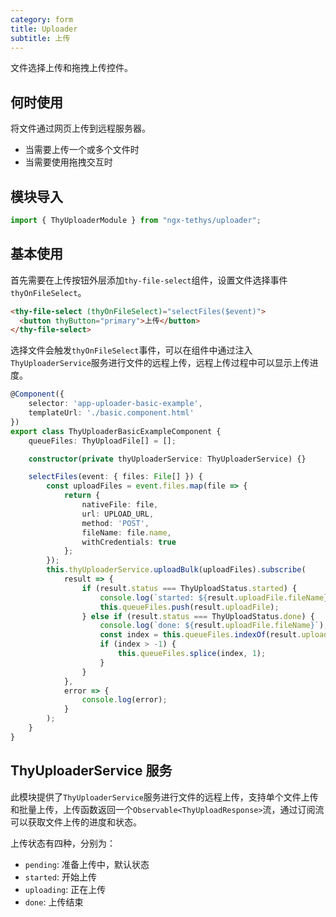 ```yaml
---
category: form
title: Uploader
subtitle: 上传
---
```


<alert>文件选择上传和拖拽上传控件。</alert>

## 何时使用
将文件通过网页上传到远程服务器。
- 当需要上传一个或多个文件时
- 当需要使用拖拽交互时

## 模块导入
```ts
import { ThyUploaderModule } from "ngx-tethys/uploader";
```

## 基本使用
首先需要在上传按钮外层添加`thy-file-select`组件，设置文件选择事件`thyOnFileSelect`。
```html
<thy-file-select (thyOnFileSelect)="selectFiles($event)">
  <button thyButton="primary">上传</button>
</thy-file-select>
```
选择文件会触发`thyOnFileSelect`事件，可以在组件中通过注入`ThyUploaderService`服务进行文件的远程上传，远程上传过程中可以显示上传进度。

```ts
@Component({
    selector: 'app-uploader-basic-example',
    templateUrl: './basic.component.html'
})
export class ThyUploaderBasicExampleComponent {
    queueFiles: ThyUploadFile[] = [];

    constructor(private thyUploaderService: ThyUploaderService) {}

    selectFiles(event: { files: File[] }) {
        const uploadFiles = event.files.map(file => {
            return {
                nativeFile: file,
                url: UPLOAD_URL,
                method: 'POST',
                fileName: file.name,
                withCredentials: true
            };
        });
        this.thyUploaderService.uploadBulk(uploadFiles).subscribe(
            result => {
                if (result.status === ThyUploadStatus.started) {
                    console.log(`started: ${result.uploadFile.fileName}`);
                    this.queueFiles.push(result.uploadFile);
                } else if (result.status === ThyUploadStatus.done) {
                    console.log(`done: ${result.uploadFile.fileName}`);
                    const index = this.queueFiles.indexOf(result.uploadFile);
                    if (index > -1) {
                        this.queueFiles.splice(index, 1);
                    }
                }
            },
            error => {
                console.log(error);
            }
        );
    }
}
```

## ThyUploaderService 服务

此模块提供了`ThyUploaderService`服务进行文件的远程上传，支持单个文件上传和批量上传，上传函数返回一个`Observable<ThyUploadResponse>`流，通过订阅流可以获取文件上传的进度和状态。

上传状态有四种，分别为：
- `pending`: 准备上传中，默认状态
- `started`: 开始上传
- `uploading`: 正在上传
- `done`: 上传结束


